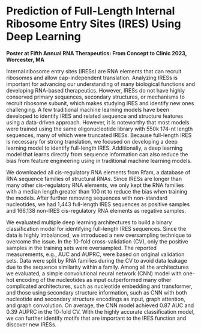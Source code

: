 # Prediction of Full-Length Internal Ribosome Entry Sites (IRES) Using Deep Learning

**Poster at Fifth Annual RNA Therapeutics: From Concept to Clinic 2023, Worcester, MA**

Internal ribosome entry sites (IRESs) are RNA elements that can recruit ribosomes and allow cap-independent translation. Analyzing IRESs is important for advancing our understanding of many biological functions and developing RNA-based therapeutics. However, IRESs do not have highly conserved primary sequences, secondary structures, or mechanisms to recruit ribosome subunit, which makes studying IRES and identify new ones challenging. A few traditional machine learning models have been developed to identify IRES and related sequence and structure features using a data-driven approach. However, it is noteworthy that most models were trained using the same oligonucleotide library with 550k 174-nt length sequences, many of which were truncated IRESs. Because full-length IRES is necessary for strong translation, we focused on developing a deep learning model to identify full-length IRES. Additionally, a deep learning model that learns directly from sequence information can also reduce the bias from feature engineering using in traditional machine learning models.

We downloaded all cis-regulatory RNA elements from Rfam, a database of RNA sequence families of structural RNAs. Since IRESs are longer than many other cis-regulatory RNA elements, we only kept the RNA families with a median length greater than 100 nt to reduce the bias when training the models. After further removing sequences with non-standard nucleotides, we had 1,443 full-length IRES sequences as positive samples and 166,138 non-IRES cis-regulatory RNA elements as negative samples.

We evaluated multiple deep learning architectures to build a binary classification model for identifying full-length IRES sequences. Since the data is highly imbalanced, we introduced a new oversampling technique to overcome the issue. In the 10-fold cross-validation (CV), only the positive samples in the training sets were oversampled. The reported measurements, e.g., AUC and AUPRC, were based on original validation sets. Data were split by RNA families during the CV to avoid data leakage due to the sequence similarity within a family. Among all the architectures we evaluated, a simple convolutional neural network (CNN) model with one-hot encoding of the nucleotides as input outperformed many other complicated architectures, such as nucleotide embedding and transformer, and those using secondary structure information, such as CNN with both nucleotide and secondary structure encodings as input, graph attention, and graph convolution. On average, the CNN model achieved 0.87 AUC and 0.39 AUPRC in the 10-fold CV. With the highly accurate classification model, we can further identify motifs that are important to the IRES function and discover new IRESs.
